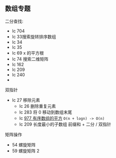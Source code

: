 ## 数组专题

二分查找: 
- lc 704
- lc 33搜索旋转排序数组
- lc 34
- lc 35
- lc 69 x 的平方根
- lc 74 搜索二维矩阵
- lc 162 
- lc 209
- lc 240
- 

双指针
- lc 27 移除元素
  - lc 26 删除重复元素
  - lc 283 将 0 移动到数组末尾
  - lc [977 有序数组的平方](https://leetcode.cn/problems/squares-of-a-sorted-array/) `O(n + logn) -> O(n)`
  - lc 209 长度最小的子数组 前缀和 + 二分 / 双指针

矩阵操作

- 54 螺旋矩阵
- 59 螺旋矩阵 2
